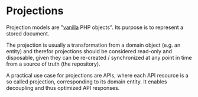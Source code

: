 # Projections

Projection models are "[vanilla] PHP objects". Its purpose is to represent a stored document.

The projection is usually a transformation from a domain object (e.g. an entity) and therefor projections should be
considered read-only and disposable, given they can be re-created / synchronized at any point in time from a source of
truth (the repository).

A practical use case for projections are APIs, where each API resource is a so called projection, corresponding to its
domain entity. It enables decoupling and thus optimized API responses.

[vanilla]: https://en.wikipedia.org/wiki/Plain_vanilla
